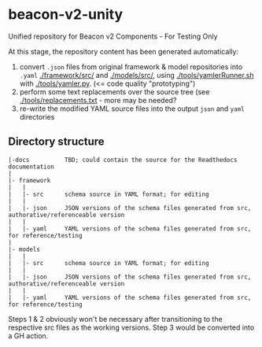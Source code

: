 # beacon-v2-unity
Unified repository for Beacon v2 Components - For Testing Only

At this stage, the repository content has been generated automatically:

1. convert `.json` files from original framework & model repositories into `.yaml` [./framework/src/](./framework/src/) and [./models/src/](./models/src/), using [./tools/yamlerRunner.sh](./tools/yamlerRunner.sh) with [./tools/yamler.py](./tools/yamler.py). (<= code quality "prototyping")
2. perform some text replacements over the source tree (see [./tools/replacements.txt](./tools/replacements.txt) - more may be needed?
3. re-write the modified YAML source files into the output `json` and `yaml` directories

## Directory structure

```
|-docs          TBD; could contain the source for the Readthedocs documentation
|
|- framework
|   |
|   |- src      schema source in YAML format; for editing
|   |
|   |- json     JSON versions of the schema files generated from src, authorative/referenceable version
|   |
|   |- yaml     YAML versions of the schema files generated from src, for reference/testing
|
|- models
|   |
|   |- src      schema source in YAML format; for editing
|   |
|   |- json     JSON versions of the schema files generated from src, authorative/referenceable version
|   |
|   |- yaml     YAML versions of the schema files generated from src, for reference/testing
```

Steps 1 & 2 obviously won't be necessary after transitioning to the respective src files as the working versions. Step 3 would be converted into a GH action.
